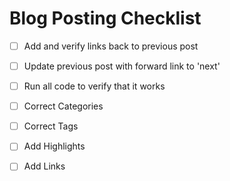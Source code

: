 # Blog Posting Checklist


* [ ] Add and verify links back to previous post
* [ ] Update previous post with forward link to 'next'
* [ ] Run all code to verify that it works
* [ ] Correct Categories
* [ ] Correct Tags
* [ ] Add Highlights
* [ ] Add Links


